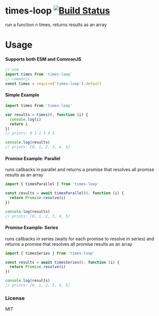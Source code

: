 # times-loop [![Build Status](https://travis-ci.org/tjmehta/times-loop.svg?branch=master)](https://travis-ci.org/tjmehta/times-loop)

run a function n times, returns results as an array

# Usage

#### Supports both ESM and CommonJS

```js
// esm
import times from 'times-loop`
// commonjs
const times = require('times-loop').default
```

#### Simple Example

```js
import times from 'times-loop'

var results = times(6, function (i) {
  console.log(i)
  return i
})
// prints: 0 1 2 3 4 5

console.log(results)
// prints: [0, 1, 2, 3, 4, 5]
```

#### Promise Example: Parallel

runs callbacks in parallel and returns a promise that resolves all promise results as an array

```js
import { timesParallel } from 'times-loop'

const results = await timesParallel(6, function (i) {
  return Promise.resolve(i)
})

console.log(results)
// prints: [0, 1, 2, 3, 4, 5]
```

#### Promise Example: Series

runs callbacks in series (waits for each promise to resolve in series) and returns a promise that resolves all promise results as an array

```js
import { timesSeries } from 'times-loop'

const results = await timesSeries(6, function (i) {
  return Promise.resolve(i)
})

console.log(results)
// prints: [0, 1, 2, 3, 4, 5]
```

### License

MIT
